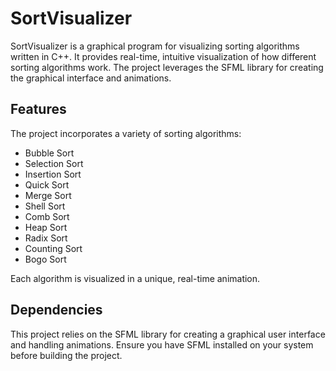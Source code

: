 # SortVisualizer
SortVisualizer is a graphical program for visualizing sorting algorithms written in C++. It provides real-time, intuitive visualization of how different sorting algorithms work. The project leverages the SFML library for creating the graphical interface and animations.

## Features
The project incorporates a variety of sorting algorithms:

* Bubble Sort
* Selection Sort
* Insertion Sort
* Quick Sort
* Merge Sort
* Shell Sort
* Comb Sort
* Heap Sort
* Radix Sort
* Counting Sort
* Bogo Sort
 
 Each algorithm is visualized in a unique, real-time animation.

## Dependencies
This project relies on the SFML library for creating a graphical user interface and handling animations. Ensure you have SFML installed on your system before building the project.
